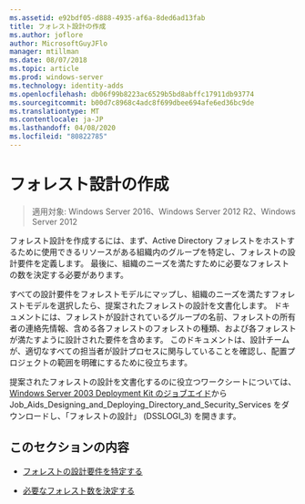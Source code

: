```yaml
---
ms.assetid: e92bdf05-d888-4935-af6a-8ded6ad13fab
title: フォレスト設計の作成
ms.author: joflore
author: MicrosoftGuyJFlo
manager: mtillman
ms.date: 08/07/2018
ms.topic: article
ms.prod: windows-server
ms.technology: identity-adds
ms.openlocfilehash: db06f99b8223ac6529b5bd8abffc17911db93774
ms.sourcegitcommit: b00d7c8968c4adc8f699dbee694afe6ed36bc9de
ms.translationtype: MT
ms.contentlocale: ja-JP
ms.lasthandoff: 04/08/2020
ms.locfileid: "80822785"
---
```

# <a name="creating-a-forest-design"></a>フォレスト設計の作成

>適用対象: Windows Server 2016、Windows Server 2012 R2、Windows Server 2012

フォレスト設計を作成するには、まず、Active Directory フォレストをホストするために使用できるリソースがある組織内のグループを特定し、フォレストの設計要件を定義します。 最後に、組織のニーズを満たすために必要なフォレストの数を決定する必要があります。  
  
すべての設計要件をフォレストモデルにマップし、組織のニーズを満たすフォレストモデルを選択したら、提案されたフォレストの設計を文書化します。 ドキュメントには、フォレストが設計されているグループの名前、フォレストの所有者の連絡先情報、含める各フォレストのフォレストの種類、および各フォレストが満たすように設計された要件を含めます。 このドキュメントは、設計チームが、適切なすべての担当者が設計プロセスに関与していることを確認し、配置プロジェクトの範囲を明確にするために役立ちます。  
  
提案されたフォレストの設計を文書化するのに役立つワークシートについては、 [Windows Server 2003 Deployment Kit のジョブエイド](https://go.microsoft.com/fwlink/?LinkID=102558)から Job_Aids_Designing_and_Deploying_Directory_and_Security_Services をダウンロードし、「フォレストの設計」 (DSSLOGI_3) を開きます。  
  
## <a name="in-this-section"></a>このセクションの内容  
  
- [フォレストの設計要件を特定する](../../ad-ds/plan/Identifying-Forest-Design-Requirements.md)  
  
- [必要なフォレスト数を決定する](../../ad-ds/plan/Determining-the-Number-of-Forests-Required.md)  
